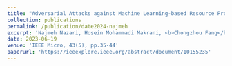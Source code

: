 ```yaml
---
title: "Adversarial Attacks against Machine Learning-based Resource Provisioning Systems"
collection: publications
permalink: /publication/date2024-najmeh
excerpt: 'Najmeh Nazari, Hosein Mohammadi Makrani, <b>Chongzhou Fang</b>, Behnam Omidi, Setareh Rafatirad, Hossein Sayadi, Khaled N. Khasawneh and Houman Homayoun'
date: 2023-06-19
venue: 'IEEE Micro, 43(5), pp.35-44'
paperurl: 'https://ieeexplore.ieee.org/abstract/document/10155235'
---
```

